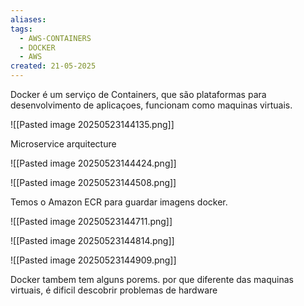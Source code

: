 ```yaml
---
aliases: 
tags:
  - AWS-CONTAINERS
  - DOCKER
  - AWS
created: 21-05-2025
---
```


Docker é um serviço de Containers, que são plataformas para desenvolvimento de aplicaçoes, funcionam como maquinas virtuais.

![[Pasted image 20250523144135.png]]

Microservice arquitecture

![[Pasted image 20250523144424.png]]

![[Pasted image 20250523144508.png]]

Temos o Amazon ECR para guardar imagens docker.

![[Pasted image 20250523144711.png]]

![[Pasted image 20250523144814.png]]

![[Pasted image 20250523144909.png]]

Docker tambem tem alguns porems. por que diferente das maquinas virtuais, é dificil descobrir problemas de hardware